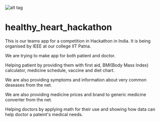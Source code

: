 ![alt tag](https://github.com/taeven/healthy_heart_hackathon/blob/master/app/src/main/res/drawable/newlogo.png)
# healthy_heart_hackathon
This is our teams app for a competition in Hackathon in India.
It is being organised by IEEE at our college IIT Patna.

We are trying to make app for both patient and doctor.

Helping patient by providing them with first aid, BMI(Body Mass Index) calculator, medicine schedule, vaccine and diet chart.

We are also providing symptoms and information about very common deseases from the net.

We are also providing medicine prices and brand to generic medicine converter from the net.

Helping doctors by applying math for their use and showing how data can help doctor a pateint's medical needs.

